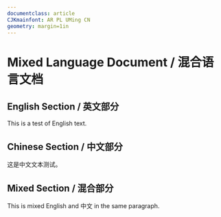 ```yaml
---
documentclass: article
CJKmainfont: AR PL UMing CN
geometry: margin=1in
---
```


# Mixed Language Document / 混合语言文档

## English Section / 英文部分
This is a test of English text.

## Chinese Section / 中文部分
这是中文文本测试。

## Mixed Section / 混合部分
This is mixed English and 中文 in the same paragraph.
